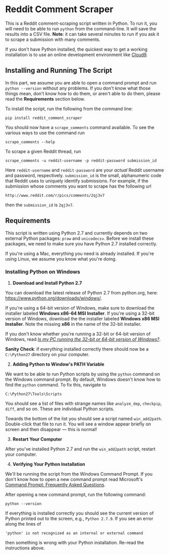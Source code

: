 # Reddit Comment Scraper

This is a Reddit comment-scraping script written in Python.  To run it, you
will need to be able to run `python` from the command-line.  It will save the
results into a CSV file.  **Note**: it can take several minutes to run if
you ask it to scrape a submission with many comments.

If you don't have Python installed, the quickest way to get a working
installation is to use an online development environment like
[Cloud9](https://c9.io/).

## Installing and Running The Script

In this part, we assume you are able to open a command prompt and run
`python --version` without any problems.  If you don't know what those things
mean, don't know how to do them, or aren't able to do them, please read the
**Requirements** section below.

To install the script, run the following from the command line:

```shell-session
pip install reddit_comment_scraper
```

You should now have a `scrape_comments` command available.  To see the various
ways to use the command run

```shell-session
scrape_comments --help
```

To scrape a given Reddit thread, run

```shell-session
scrape_comments -u reddit-username -p reddit-password submission_id
```

Here `reddit-username` and `reddit-password` are your _actual_ Reddit username
and password, respectively.  `submission_id` is the small, alphanumeric code
that Reddit uses to uniquely identify submissions.  For example, if the
submission whose comments you want to scrape has the following url

```text
http://www.reddit.com/r/pics/comments/2qj3v7
```

then the `submission_id` is `2qj3v7`.

## Requirements

This script is written using Python 2.7 and currently depends on two external
Python packages: `praw` and `unicodecsv`.  Before we install these packages, we
need to make sure you have Python 2.7 installed correctly.

If you're using a Mac, everything you need is already installed.  If you're
using Linux, we assume you know what you're doing.

### Installing Python on Windows

1.  **Download and Install Python 2.7**

You can download the latest release of Python 2.7 from python.org, here:
<https://www.python.org/downloads/windows/>.

If you're using a 64-bit version of Windows, make sure to download the
installer labeled **Windows x86-64 MSI Installer**.  If you're using a
32-bit version of Windows, download the the installer labeled **Windows x86
MSI Installer**. Note the missing **x86** in the name of the 32-bit
installer.

If you don't know whether you're running a 32-bit or 64-bit version of
Windows, read _[Is my PC running the 32-bit or 64-bit version of Windows?](http://windows.microsoft.com/en-us/windows7/find-out-32-or-64-bit)_.

**Sanity Check**: if everything installed correctly there should now be
a `C:\Python27` directory on your computer.

2.  **Adding Python to Window's PATH Variable**

We want to be able to run Python scripts by using the `python` command
on the Windows command prompt.  By default, Windows doesn't know how to
find the `python` command.  To fix this, navigate to

```text
C:\Python27\Tools\Scripts
```

You should see a list of files with strange names like `analyze_dep`,
`checkpip`, `diff`, and so on.  These are individual Python scripts.

Towards the bottom of the list you should see a script named `win_add2path`.
Double-click that file to run it.  You will see a window appear briefly on
screen and then disappear — this is normal!

3.  **Restart Your Computer**

After you've installed Python 2.7 and run the `win_add2path` script, restart
your computer.

4.  **Verifying Your Python Installation**

We'll be running the script from the Windows Command Prompt.  If you don't
know how to open a new command prompt read Microsoft's [Command Prompt:
Frequently Asked Questions](http://windows.microsoft.com/en-us/windows/command-prompt-faq).

After opening a new command prompt, run the following command:

```shell-session
python --version
```

If everything is installed correctly you should see the current version
of Python printed out to the screen, e.g., `Python 2.7.9`.  If you see an
error along the lines of

```text
'python' is not recognized as an internal or external command
```

then something is wrong with your Python installation.  Re-read the
instructions above.
